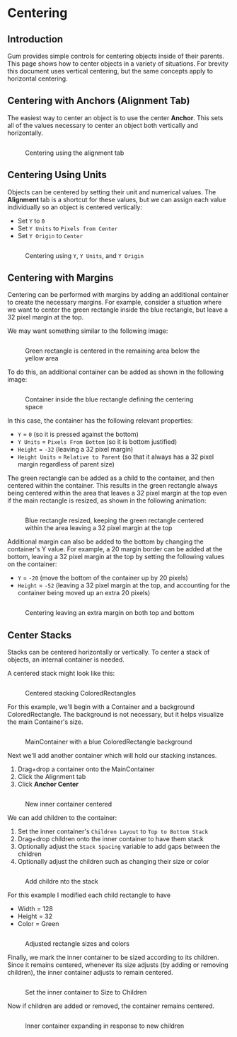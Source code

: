 # Centering

## Introduction

Gum provides simple controls for centering objects inside of their parents. This page shows how to center objects in a variety of situations. For brevity this document uses vertical centering, but the same concepts apply to horizontal centering.

## Centering with Anchors (Alignment Tab)

The easiest way to center an object is to use the center **Anchor**. This sets all of the values necessary to center an object both vertically and horizontally.

<figure><img src="../../../.gitbook/assets/03_17 17 44.gif" alt=""><figcaption><p>Centering using the alignment tab</p></figcaption></figure>

## Centering Using Units

Objects can be centered by setting their unit and numerical values. The **Alignment** tab is a shortcut for these values, but we can assign each value individually so an object is centered vertically:

* Set `Y` to `0`
* Set `Y Units` to `Pixels from Center`
* Set `Y Origin` to `Center`

<figure><img src="../../../.gitbook/assets/image (120).png" alt=""><figcaption><p>Centering using <code>Y</code>, <code>Y Units</code>, and <code>Y Origin</code></p></figcaption></figure>

## Centering with Margins

Centering can be performed with margins by adding an additional container to create the necessary margins. For example, consider a situation where we want to center the green rectangle inside the blue rectangle, but leave a 32 pixel margin at the top.

We may want something similar to the following image:

<figure><img src="../../../.gitbook/assets/image (121).png" alt=""><figcaption><p>Green rectangle is centered in the remaining area below the yellow area</p></figcaption></figure>

To do this, an additional container can be added as shown in the following image:

<figure><img src="../../../.gitbook/assets/image (122).png" alt=""><figcaption><p>Container inside the blue rectangle defining the centering space</p></figcaption></figure>

In this case, the container has the following relevant properties:

* `Y` = `0` (so it is pressed against the bottom)
* `Y Units` = `Pixels From Bottom` (so it is bottom justified)
* `Height` = `-32` (leaving a 32 pixel margin)
* `Height Units` = `Relative to Parent` (so that it always has a 32 pixel margin regardless of parent size)

The green rectangle can be added as a child to the container, and then centered within the container. This results in the green rectangle always being centered within the area that leaves a 32 pixel margin at the top even if the main rectangle is resized, as shown in the following animation:

<figure><img src="../../../.gitbook/assets/03_17 27 42.gif" alt=""><figcaption><p>Blue rectangle resized, keeping the green rectangle centered within the area leaving a 32 pixel margin at the top</p></figcaption></figure>

Additional margin can also be added to the bottom by changing the container's Y value. For example, a 20 margin border can be added at the bottom, leaving a 32 pixel margin at the top by setting the following values on the container:

* `Y` = `-20` (move the bottom of the container up by 20 pixels)
* `Height` = `-52` (leaving a 32 pixel margin at the top, and accounting for the container being moved up an extra 20 pixels)

<figure><img src="../../../.gitbook/assets/03_17 30 01.gif" alt=""><figcaption><p>Centering leaving an extra margin on both top and bottom</p></figcaption></figure>

## Center Stacks

Stacks can be centered horizontally or vertically. To center a stack of objects, an internal container is needed.

A centered stack might look like this:

<figure><img src="../../../.gitbook/assets/20_04 47 47 (2).png" alt=""><figcaption><p>Centered stacking ColoredRectangles</p></figcaption></figure>

For this example, we'll begin with a Container and a background ColoredRectangle. The background is not necessary, but it helps visualize the main Container's size.

<figure><img src="../../../.gitbook/assets/20_04 51 53.png" alt=""><figcaption><p>MainContainer with a blue ColoredRectangle background</p></figcaption></figure>

Next we'll add another container which will hold our stacking instances.

1. Drag+drop a container onto the MainContainer
2. Click the Alignment tab
3. Click **Anchor Center**

<figure><img src="../../../.gitbook/assets/20_04 55 50.gif" alt=""><figcaption><p>New inner container centered</p></figcaption></figure>

We can add children to the container:

1. Set the inner container's `Children Layout` to `Top to Bottom Stack`&#x20;
2. Drag+drop children onto the inner container to have them stack
3. Optionally adjust the `Stack Spacing` variable to add gaps between the children
4. Optionally adjust the children such as changing their size or color

<figure><img src="../../../.gitbook/assets/20_04 59 03.gif" alt=""><figcaption><p>Add childre nto the stack</p></figcaption></figure>

For this example I modified each child rectangle to have

* Width = 128
* Height = 32
* Color = Green

<figure><img src="../../../.gitbook/assets/20_05 01 04 (1).png" alt=""><figcaption><p>Adjusted rectangle sizes and colors</p></figcaption></figure>

Finally, we mark the inner container to be sized according to its children. Since it remains centered, whenever its size adjusts (by adding or removing children), the inner container adjusts to remain centered.

<figure><img src="../../../.gitbook/assets/20_05 05 58.png" alt=""><figcaption><p>Set the inner container to Size to Children</p></figcaption></figure>

Now if children are added or removed, the container remains centered.

<figure><img src="../../../.gitbook/assets/20_05 08 03.gif" alt=""><figcaption><p>Inner container expanding in response to new children</p></figcaption></figure>
